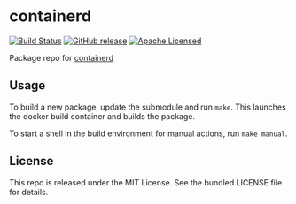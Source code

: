 containerd
==========

[![Build Status](https://img.shields.io/circleci/project/amylum/containerd.svg)](https://circleci.com/gh/amylum/containerd)
[![GitHub release](https://img.shields.io/github/release/amylum/containerd.svg)](https://github.com/amylum/containerd/releases)
[![Apache Licensed](http://img.shields.io/badge/license-apache-green.svg)](https://tldrlegal.com/license/apache-license-2.0-(apache-2.0))

Package repo for [containerd](https://containerd.tools/)

## Usage

To build a new package, update the submodule and run `make`. This launches the docker build container and builds the package.

To start a shell in the build environment for manual actions, run `make manual`.

## License

This repo is released under the MIT License. See the bundled LICENSE file for details.

